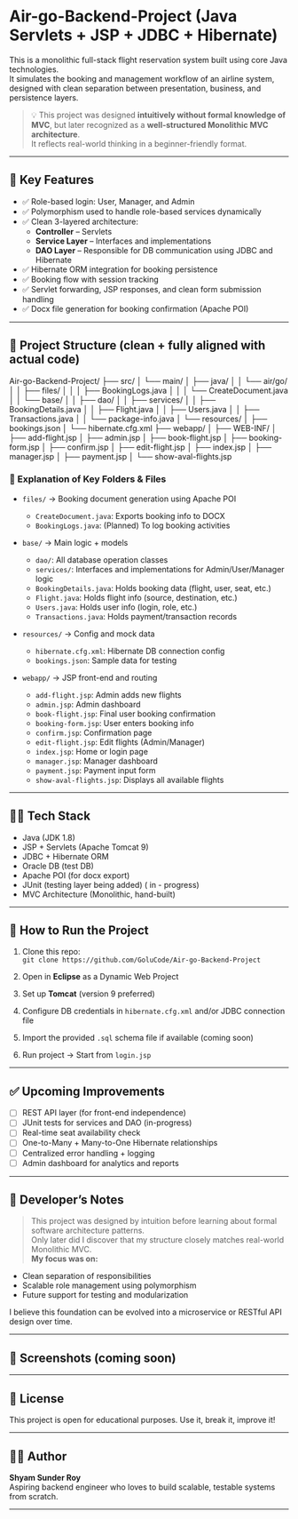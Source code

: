 # Air-go-Backend-Project (Java Servlets + JSP + JDBC + Hibernate)

This is a monolithic full-stack flight reservation system built using core Java technologies.  
It simulates the booking and management workflow of an airline system, designed with clean separation between presentation, business, and persistence layers.

> 💡 This project was designed **intuitively without formal knowledge of MVC**, but later recognized as a **well-structured Monolithic MVC architecture**.  
> It reflects real-world thinking in a beginner-friendly format.

---

## 📌 Key Features

- ✅ Role-based login: User, Manager, and Admin
- ✅ Polymorphism used to handle role-based services dynamically
- ✅ Clean 3-layered architecture:
  - **Controller** – Servlets
  - **Service Layer** – Interfaces and implementations
  - **DAO Layer** – Responsible for DB communication using JDBC and Hibernate
- ✅ Hibernate ORM integration for booking persistence
- ✅ Booking flow with session tracking
- ✅ Servlet forwarding, JSP responses, and clean form submission handling
- ✅ Docx file generation for booking confirmation (Apache POI)

---

## 📂 Project Structure (clean + fully aligned with actual code)

Air-go-Backend-Project/
├── src/
│ └── main/
│ ├── java/
│ │ └── air/go/
│ │ ├── files/
│ │ │ ├── BookingLogs.java
│ │ │ └── CreateDocument.java
│ │ └── base/
│ │ ├── dao/
│ │ ├── services/
│ │ ├── BookingDetails.java
│ │ ├── Flight.java
│ │ ├── Users.java
│ │ ├── Transactions.java
│ │ └── package-info.java
│ └── resources/
│ ├── bookings.json
│ └── hibernate.cfg.xml
├── webapp/
│ ├── WEB-INF/
│ ├── add-flight.jsp
│ ├── admin.jsp
│ ├── book-flight.jsp
│ ├── booking-form.jsp
│ ├── confirm.jsp
│ ├── edit-flight.jsp
│ ├── index.jsp
│ ├── manager.jsp
│ ├── payment.jsp
│ └── show-aval-flights.jsp

### 🧠 Explanation of Key Folders & Files

- `files/` → Booking document generation using Apache POI  
  - `CreateDocument.java`: Exports booking info to DOCX  
  - `BookingLogs.java`: (Planned) To log booking activities

- `base/` → Main logic + models  
  - `dao/`: All database operation classes  
  - `services/`: Interfaces and implementations for Admin/User/Manager logic  
  - `BookingDetails.java`: Holds booking data (flight, user, seat, etc.)  
  - `Flight.java`: Holds flight info (source, destination, etc.)  
  - `Users.java`: Holds user info (login, role, etc.)  
  - `Transactions.java`: Holds payment/transaction records

- `resources/` → Config and mock data  
  - `hibernate.cfg.xml`: Hibernate DB connection config  
  - `bookings.json`: Sample data for testing

- `webapp/` → JSP front-end and routing  
  - `add-flight.jsp`: Admin adds new flights  
  - `admin.jsp`: Admin dashboard  
  - `book-flight.jsp`: Final user booking confirmation  
  - `booking-form.jsp`: User enters booking info  
  - `confirm.jsp`: Confirmation page  
  - `edit-flight.jsp`: Edit flights (Admin/Manager)  
  - `index.jsp`: Home or login page  
  - `manager.jsp`: Manager dashboard  
  - `payment.jsp`: Payment input form  
  - `show-aval-flights.jsp`: Displays all available flights


---

## 🧑‍💻 Tech Stack

- Java (JDK 1.8)
- JSP + Servlets (Apache Tomcat 9)
- JDBC + Hibernate ORM
- Oracle DB (test DB)
- Apache POI (for docx export)
- JUnit (testing layer being added) ( in - progress)
- MVC Architecture (Monolithic, hand-built)

---

## 🚀 How to Run the Project

1. Clone this repo:  
   `git clone https://github.com/GoluCode/Air-go-Backend-Project`

2. Open in **Eclipse** as a Dynamic Web Project

3. Set up **Tomcat** (version 9 preferred)

4. Configure DB credentials in `hibernate.cfg.xml` and/or JDBC connection file

5. Import the provided `.sql` schema file if available (coming soon)

6. Run project → Start from `login.jsp`

---

## ✅ Upcoming Improvements

- [ ] REST API layer (for front-end independence)
- [ ] JUnit tests for services and DAO (in-progress)
- [ ] Real-time seat availability check
- [ ] One-to-Many + Many-to-One Hibernate relationships
- [ ] Centralized error handling + logging
- [ ] Admin dashboard for analytics and reports

---

## 🧠 Developer’s Notes

> This project was designed by intuition before learning about formal software architecture patterns.  
> Only later did I discover that my structure closely matches real-world Monolithic MVC.  
>**My focus was on:**
- Clean separation of responsibilities
- Scalable role management using polymorphism
- Future support for testing and modularization

I believe this foundation can be evolved into a microservice or RESTful API design over time.

---

## 📸 Screenshots (coming soon)

---

## 📄 License

This project is open for educational purposes. Use it, break it, improve it!

---

## 🙋‍♂️ Author

**Shyam Sunder Roy**  
Aspiring backend engineer who loves to build scalable, testable systems from scratch.

---







